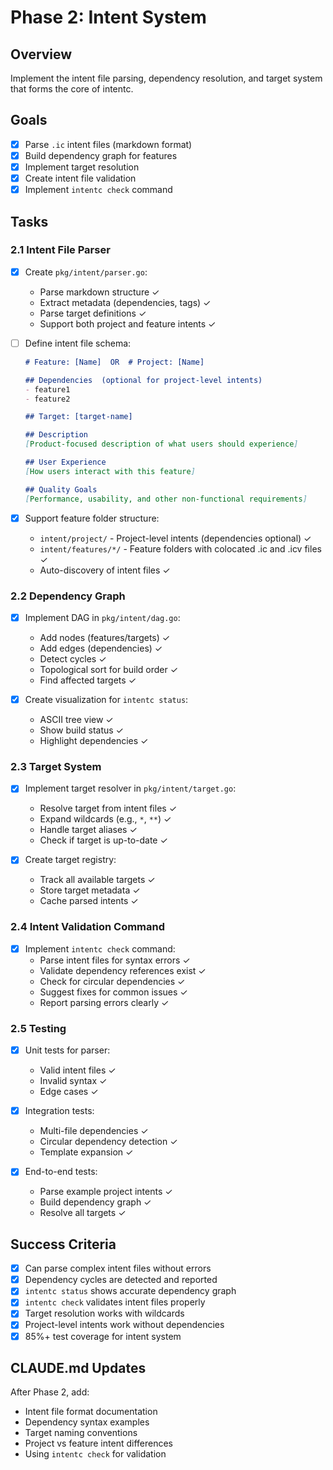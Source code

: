 # Phase 2: Intent System

## Overview
Implement the intent file parsing, dependency resolution, and target system that forms the core of intentc.

## Goals
- [x] Parse `.ic` intent files (markdown format)
- [x] Build dependency graph for features
- [x] Implement target resolution
- [x] Create intent file validation
- [x] Implement `intentc check` command

## Tasks

### 2.1 Intent File Parser
- [x] Create `pkg/intent/parser.go`:
  - Parse markdown structure ✓
  - Extract metadata (dependencies, tags) ✓
  - Parse target definitions ✓
  - Support both project and feature intents ✓

- [ ] Define intent file schema:
  ```markdown
  # Feature: [Name]  OR  # Project: [Name]
  
  ## Dependencies  (optional for project-level intents)
  - feature1
  - feature2
  
  ## Target: [target-name]
  
  ## Description
  [Product-focused description of what users should experience]
  
  ## User Experience
  [How users interact with this feature]
  
  ## Quality Goals
  [Performance, usability, and other non-functional requirements]
  ```

- [x] Support feature folder structure:
  - `intent/project/` - Project-level intents (dependencies optional) ✓
  - `intent/features/*/` - Feature folders with colocated .ic and .icv files ✓
  - Auto-discovery of intent files ✓

### 2.2 Dependency Graph
- [x] Implement DAG in `pkg/intent/dag.go`:
  - Add nodes (features/targets) ✓
  - Add edges (dependencies) ✓
  - Detect cycles ✓
  - Topological sort for build order ✓
  - Find affected targets ✓

- [x] Create visualization for `intentc status`:
  - ASCII tree view ✓
  - Show build status ✓
  - Highlight dependencies ✓

### 2.3 Target System
- [x] Implement target resolver in `pkg/intent/target.go`:
  - Resolve target from intent files ✓
  - Expand wildcards (e.g., `*`, `**`) ✓
  - Handle target aliases ✓
  - Check if target is up-to-date ✓

- [x] Create target registry:
  - Track all available targets ✓
  - Store target metadata ✓
  - Cache parsed intents ✓

### 2.4 Intent Validation Command
- [x] Implement `intentc check` command:
  - Parse intent files for syntax errors ✓
  - Validate dependency references exist ✓
  - Check for circular dependencies ✓
  - Suggest fixes for common issues ✓
  - Report parsing errors clearly ✓

### 2.5 Testing
- [x] Unit tests for parser:
  - Valid intent files ✓
  - Invalid syntax ✓
  - Edge cases ✓

- [x] Integration tests:
  - Multi-file dependencies ✓
  - Circular dependency detection ✓
  - Template expansion ✓

- [x] End-to-end tests:
  - Parse example project intents ✓
  - Build dependency graph ✓
  - Resolve all targets ✓

## Success Criteria
- [x] Can parse complex intent files without errors
- [x] Dependency cycles are detected and reported
- [x] `intentc status` shows accurate dependency graph
- [x] `intentc check` validates intent files properly
- [x] Target resolution works with wildcards
- [x] Project-level intents work without dependencies
- [x] 85%+ test coverage for intent system

## CLAUDE.md Updates
After Phase 2, add:
- Intent file format documentation
- Dependency syntax examples
- Target naming conventions
- Project vs feature intent differences
- Using `intentc check` for validation